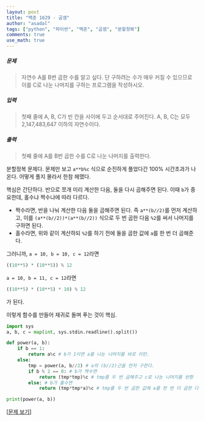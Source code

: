 ```yaml
---
layout: post
title: "백준 1629 - 곱셈"
author: "asadal"
tags: ["python", "파이썬", "백준", "곱셈", "분할정복"]
comments: true
use_math: true
---
```


##### 문제

>자연수 A를 B번 곱한 수를 알고 싶다. 단 구하려는 수가 매우 커질 수 있으므로 이를 C로 나눈 나머지를 구하는 프로그램을 작성하시오.

##### 입력

>첫째 줄에 A, B, C가 빈 칸을 사이에 두고 순서대로 주어진다. A, B, C는 모두 2,147,483,647 이하의 자연수이다.

##### 출력

>첫째 줄에 A를 B번 곱한 수를 C로 나눈 나머지를 출력한다.

분할정복 문제다. 문제만 보고 `a**b%c` 식으로 순진하게 풀었다간 100% 시간초과가 나온다. 어떻게 풀지 몰라서 한참 헤맸다. 

핵심은 간단하다. 반으로 쪼개 미리 계산한 다음, 둘을 다시 곱해주면 된다. 이때 `b`가 중요한데, 홀수냐 짝수냐에 따라 다르다. 

* 짝수라면, 반을 나눠 계산한 다음 둘을 곱해주면 된다. 즉 `a**(b//2)`를 먼저 계산하고, 이를  `(a**(b//2))*(a**(b//2))` 식으로 두 번 곱한 다음 `%2`를 써서 나머지를 구하면 된다.
* 홀수라면, 위와 같이 계산하되 `%2`를 하기 전에 둘을 곱한 값에 `a`를 한 번 더 곱해준다.

그러니까, `a = 10, b = 10, c = 12`라면

```python
((10**5) * (10**5)) % 12
```

`a = 10, b = 11, c = 12`라면

```python
((10**5) * (10**5) * 10) % 12
```

가 된다. 

이렇게 함수를 만들어 재귀로 돌며 푸는 것이 핵심.

```python
import sys
a, b, c = map(int, sys.stdin.readline().split())

def power(a, b):
    if b == 1:
        return a%c # b가 1이면 a를 나눈 나머지를 바로 리턴.
    else:
        tmp = power(a, b//2) # a의 (b//2)근을 먼저 구한다.
        if b % 2 == 0: # b가 짝수면
            return (tmp*tmp)%c # tmp를 두 번 곱해주고 c로 나눈 나머지를 반환
        else: # b가 홀수면
            return (tmp*tmp*a)%c # tmp를 두 번 곱한 값에 a를 한 번 더 곱한 다음, c로 나눈 나머지를 반환

print(power(a, b))
```



[[문제 보기](https://www.acmicpc.net/problem/1629)]